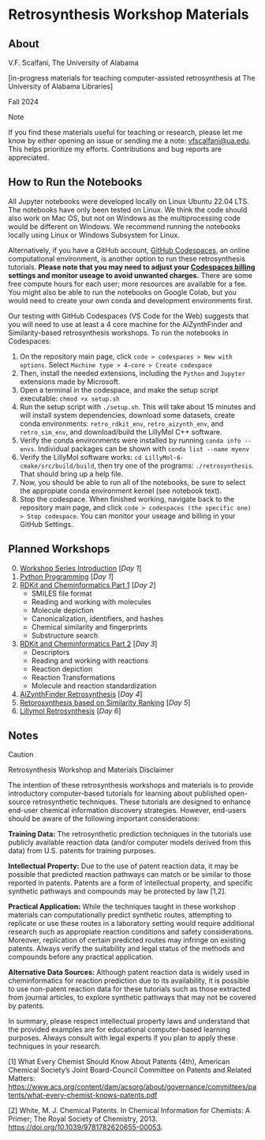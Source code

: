 # Retrosynthesis Workshop Materials

## About

V.F. Scalfani, The University of Alabama

[in-progress materials for teaching computer-assisted retrosynthesis at The University of Alabama Libraries]

Fall 2024

> [!NOTE]
> If you find these materials useful for teaching or research, please let me know by either opening an issue or sending me a note: vfscalfani@ua.edu. This helps prioritize my efforts. Contributions and bug reports are appreciated.

## How to Run the Notebooks

All Jupyter notebooks were developed locally on Linux Ubuntu 22.04 LTS. The notebooks have only been tested on Linux. We think the code should also work on Mac OS, but not on Windows as the multiprocessing code would be different on Windows. We recommend running the notebooks locally using Linux or Windows Subsystem for Linux.

Alternatively, if you have a GitHub account, [GitHub Codespaces](https://docs.github.com/en/codespaces), an online computational environment, is another option to run these retrosynthesis tutorials. **Please note that you may need to adjust your [Codespaces billing](https://docs.github.com/en/billing/managing-billing-for-github-codespaces/about-billing-for-github-codespaces) settings and monitor useage to avoid unwanted charges.** There are some free compute hours for each user; more resources are available for a fee. You might also be able to run the notebooks on Google Colab, but you would need to create your own conda and development environments first.

Our testing with GitHub Codespaces (VS Code for the Web) suggests that you will need to use at least a 4 core machine for the AiZynthFinder and Similarity-based retrosynthesis workshops. To run the notebooks in Codespaces:

1. On the repository main page, click `code > codespaces > New with options`. Select `Machine type > 4-core > Create codespace`
2. Then, install the needed extensions, including the `Python` and `Jupyter` extensions made by Microsoft.
3. Open a terminal in the codespace, and make the setup script executable: `chmod +x setup.sh`
4. Run the setup script with `./setup.sh`. This will take about 15 minutes and will install system dependencies, download some datasets, create conda environments: `retro_rdkit_env`, `retro_aizynth_env`, and `retro_sim_env`, and download/build the LillyMol C++ software.
5. Verify the conda environments were installed by running `conda info --envs`. Individual packages can be shown with `conda list --name myenv`
6. Verify the LillyMol software works: `cd LillyMol-6-cmake/src/build/build`, then try one of the programs: `./retrosynthesis`. That should bring up a help file.
7. Now, you should be able to run all of the notebooks, be sure to select the appropiate conda environment kernel (see notebook text).
8. Stop the codespace. When finished working, navigate back to the repository main page, and click `code > codespaces (the specific one) > Stop codespace`. You can monitor your useage and billing in your GitHub Settings.

## Planned Workshops

0. [Workshop Series Introduction](https://github.com/ualibweb/retrosynthesis/blob/main/00_Introduction/workshop_intro.ipynb) [*Day 1*]
1. [Python Programming](https://github.com/ualibweb/retrosynthesis/blob/main/01_Python/python_intro.ipynb) [*Day 1*]
2. [RDKit and Cheminformatics Part 1](https://github.com/ualibweb/retrosynthesis/blob/main/02-03_RDKit_Cheminformatics/rdkit_intro_part_one.ipynb) [*Day 2*]
    - SMILES file format
    - Reading and working with molecules
    - Molecule depiction
    - Canonicalization, identifiers, and hashes
    - Chemical similarity and fingerprints
    - Substructure search
3. [RDKit and Cheminformatics Part 2](https://github.com/ualibweb/retrosynthesis/blob/main/02-03_RDKit_Cheminformatics/rdkit_intro_part_two.ipynb) [*Day 3*]
    - Descriptors
    - Reading and working with reactions
    - Reaction depiction
    - Reaction Transformations
    - Molecule and reaction standardization
4. [AiZynthFinder Retrosynthesis](https://github.com/ualibweb/retrosynthesis/blob/main/04_AiZynthFinder/aizynthfinder_rxn_prediction.ipynb) [*Day 4*]
5. [Retorosynthesis based on Similarity Ranking](https://github.com/ualibweb/retrosynthesis/blob/main/05_Similarity_Based/similarity_based_rxn_prediction.ipynb) [*Day 5*]
6. [Lillymol Retrosynthesis](https://github.com/ualibweb/retrosynthesis/blob/main/06_LillyMol/lillymol_rxn_prediction.ipynb) [*Day 6*]

## Notes

> [!CAUTION]
> Retrosynthesis Workshop and Materials Disclaimer

The intention of these retrosynthesis workshops and materials is to provide introductory computer-based tutorials for learning about published open-source retrosynthetic techniques. These tutorials are designed to enhance end-user chemical information discovery strategies. However, end-users should be aware of the following important considerations:

**Training Data:** The retrosynthetic prediction techniques in the tutorials use publicly available reaction data (and/or computer models derived from this data) from U.S. patents for training purposes.

**Intellectual Property:** Due to the use of patent reaction data, it may be possible that predicted reaction pathways can match or be similar to those reported in patents. Patents are a form of intellectual property, and specific synthetic pathways and compounds may be protected by law [1,2].

**Practical Application:** While the techniques taught in these workshop materials can computationally predict synthetic routes, attempting to replicate or use these routes in a laboratory setting would require additional research such as appropiate reaction conditions and safety considerations. Moreover, replication of certain predicted routes may infringe on existing patents. Always verify the suitability and legal status of the methods and compounds before any practical application.

**Alternative Data Sources:** Although patent reaction data is widely used in cheminformatics for reaction prediction due to its availability, it is possible to use non-patent reaction data for these tutorials such as those extracted from journal articles, to explore synthetic pathways that may not be covered by patents.

In summary, please respect intellectual property laws and understand that the provided examples are for educational computer-based learning purposes. Always consult with legal experts if you plan to apply these techniques in your research.

[1] What Every Chemist Should Know About Patents (4th), American Chemical Society’s Joint Board-Council Committee on Patents and Related Matters: https://www.acs.org/content/dam/acsorg/about/governance/committees/patents/what-every-chemist-knows-patents.pdf

[2] White, M. J. Chemical Patents. In Chemical Information for Chemists: A Primer; The Royal Society of Chemistry, 2013. https://doi.org/10.1039/9781782620655-00053.


